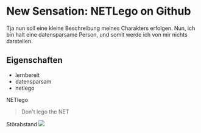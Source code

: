 # New Sensation: NETLego on Github
Tja nun soll eine kleine Beschreibung meines Charakters erfolgen. Nun, ich bin halt eine datensparsame Person, und somit werde ich von mir nichts darstellen.
## Eigenschaften
* lernbereit
* datensparsam
* netlego

NETlego
> Don't lego the NET

Störabstand
<img src="netlego101.github.io/images/Stoerabstand-28062018.PNG"/>